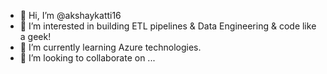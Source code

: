 - 👋 Hi, I’m @akshaykatti16
- 👀 I’m interested in building ETL pipelines & Data Engineering & code like a geek!
- 🌱 I’m currently learning Azure technologies.
- 💞️ I’m looking to collaborate on ...

<!---
akshaykatti16/akshaykatti16 is a ✨ special ✨ repository because its `README.md` (this file) appears on your GitHub profile.
You can click the Preview link to take a look at your changes.
--->
